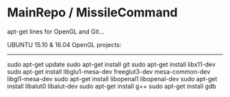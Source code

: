 # MainRepo / MissileCommand
apt-get lines for OpenGL and Git...

UBUNTU 15.10 & 16.04 OpenGL projects:

--------------------------------------------

sudo apt-get update
sudo apt-get install git
sudo apt-get install libx11-dev
sudo apt-get install libglu1-mesa-dev freeglut3-dev mesa-common-dev libgl1-mesa-dev
sudo apt-get install libopenal1 libopenal-dev
sudo apt-get install libalut0 libalut-dev
sudo apt-get install g++
sudo apt-get install gdb

